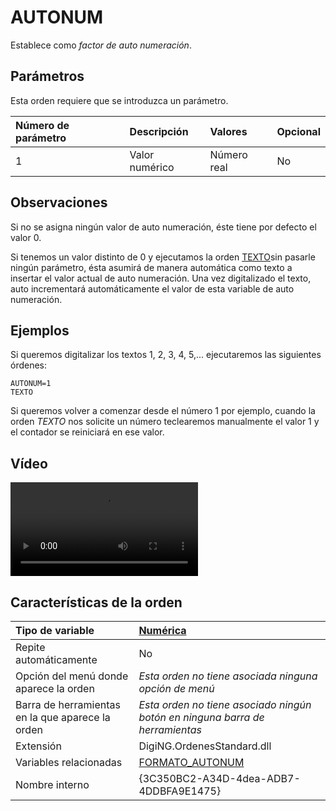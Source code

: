 # AUTONUM

Establece como _factor de auto numeración_.

## Parámetros

Esta orden requiere que se introduzca un parámetro.

| Número de parámetro | Descripción | Valores | Opcional |
| :--- | :--- | :--- | :--- |
| 1 | Valor numérico | Número real | No |

## Observaciones

Si no se asigna ningún valor de auto numeración, éste tiene por defecto el valor 0.

Si tenemos un valor distinto de 0 y ejecutamos la orden [TEXTO](../../ordenes/t/texto.md)sin pasarle ningún parámetro, ésta asumirá de manera automática como texto a insertar el valor actual de auto numeración. Una vez digitalizado el texto, auto incrementará automáticamente el valor de esta variable de auto numeración.

## Ejemplos

Si queremos digitalizar los textos 1, 2, 3, 4, 5,... ejecutaremos las siguientes órdenes:

```text
AUTONUM=1
TEXTO
```

Si queremos volver a comenzar desde el número 1 por ejemplo, cuando la orden _TEXTO_ nos solicite un número teclearemos manualmente el valor 1 y el contador se reiniciará en ese valor.

## Vídeo

<video controls><source src="https://digi21.blob.core.windows.net/videos-ayuda/AUTONUM.mp4" caption="" type="video/mp4"></video>

## Características de la orden

| Tipo de variable | [Numérica](../../../ordenes/variables/variables-numericas.md) |
| :--- | :--- |
| Repite automáticamente | No |
| Opción del menú donde aparece la orden | _Esta orden no tiene asociada ninguna opción de menú_ |
| Barra de herramientas en la que aparece la orden | _Esta orden no tiene asociado ningún botón en ninguna barra de herramientas_ |
| Extensión | DigiNG.OrdenesStandard.dll |
| Variables relacionadas | [FORMATO\_AUTONUM](/digi3d-net/referencia/ventana-de-dibujo/variables/f/formato-autonum.md) |
| Nombre interno | {3C350BC2-A34D-4dea-ADB7-4DDBFA9E1475} |

